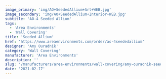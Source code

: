 ```yaml
---
image_primary: 'img/AO+SeededAllium+Art+WEB.jpg'
image_secondary: 'img/AO+SeededAllium+Interior+WEB.jpg'
subtitle: 'AO-4 Seeded Allium'
tags:
  - 'Area Environments'
  - 'Wall Covering'
title: 'Seeded Allium'
href: 'https://www.areaenvironments.com/order/ao-4seededallium'
designer: 'Amy Ouradnik'
category: 'Wall Covering'
manufacturer: 'Area Environments'
description: ''
slug: '/manufacturers/area-environments/wall-covering/amy-ouradnik-seeded-allium'
date: '2021-02-17'
---
```

